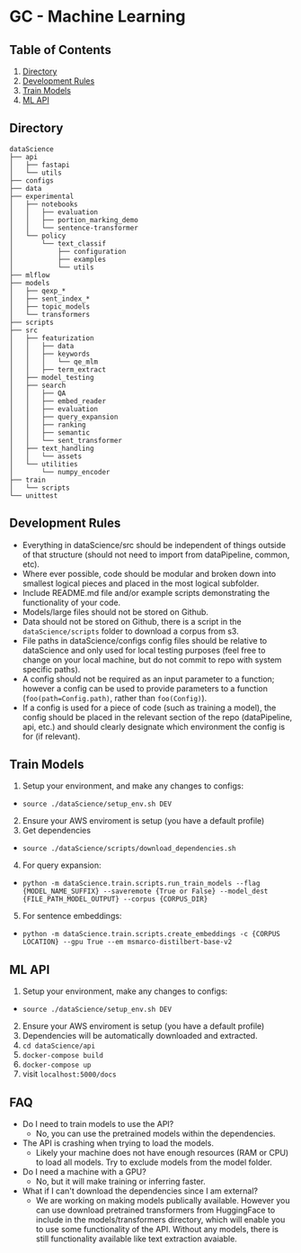 # GC - Machine Learning
## Table of Contents
1. [Directory](##Directory)
2. [Development Rules](#Development-Rules)
3. [Train Models](#Train-Models)
4. [ML API](#ML-API)

## Directory
```
dataScience
├── api
│   ├── fastapi
│   └── utils
├── configs
├── data
├── experimental
│   ├── notebooks
│   │   ├── evaluation
│   │   ├── portion_marking_demo
│   │   └── sentence-transformer
│   └── policy
│       └── text_classif
│           ├── configuration
│           ├── examples
│           └── utils
├── mlflow
├── models
│   ├── qexp_*
│   ├── sent_index_*
│   ├── topic_models
│   └── transformers
├── scripts
├── src
│   ├── featurization
│   │   ├── data
│   │   ├── keywords
│   │   │   └── qe_mlm
│   │   ├── term_extract
│   ├── model_testing
│   ├── search
│   │   ├── QA
│   │   ├── embed_reader
│   │   ├── evaluation
│   │   ├── query_expansion
│   │   ├── ranking
│   │   ├── semantic
│   │   └── sent_transformer
│   ├── text_handling
│   │   └── assets
│   └── utilities
│       └── numpy_encoder
├── train
│   └── scripts
└── unittest
```

## Development Rules
- Everything in dataScience/src should be independent of things outside of that structure (should not need to import from dataPipeline, common, etc).
- Where ever possible, code should be modular and broken down into smallest logical pieces and placed in the most logical subfolder.
- Include README.md file and/or example scripts demonstrating the functionality of your code.
- Models/large files should not be stored on Github.
- Data should not be stored on Github, there is a script in the `dataScience/scripts` folder to download a corpus from s3.
- File paths in dataScience/configs config files should be relative to dataScience and only used for local testing purposes (feel free to change on your local machine, but do not commit to repo with system specific paths).
- A config should not be required as an input parameter to a function; however a config can be used to provide parameters to a function (`foo(path=Config.path)`, rather than `foo(Config)`).
- If a config is used for a piece of code (such as training a model), the config should be placed in the relevant section of the repo (dataPipeline, api, etc.) and should clearly designate which environment the config is for (if relevant).


## Train Models
1. Setup your environment, and make any changes to configs: 
- `source ./dataScience/setup_env.sh DEV`
2. Ensure your AWS enviroment is setup (you have a default profile)
3. Get dependencies
- `source ./dataScience/scripts/download_dependencies.sh`
4. For query expansion:
- `python -m dataScience.train.scripts.run_train_models --flag {MODEL_NAME_SUFFIX} --saveremote {True or False} --model_dest {FILE_PATH_MODEL_OUTPUT} --corpus {CORPUS_DIR}`
5. For sentence embeddings:
- `python -m dataScience.train.scripts.create_embeddings -c {CORPUS LOCATION} --gpu True --em msmarco-distilbert-base-v2`

## ML API
1. Setup your environment, make any changes to configs: 
- `source ./dataScience/setup_env.sh DEV`
2. Ensure your AWS enviroment is setup (you have a default profile)
3. Dependencies will be automatically downloaded and extracted.
4. `cd dataScience/api`
5. `docker-compose build`
6. `docker-compose up`
7. visit `localhost:5000/docs`

## FAQ
- Do I need to train models to use the API?
  - No, you can use the pretrained models within the dependencies. 
- The API is crashing when trying to load the models.
  - Likely your machine does not have enough resources (RAM or CPU) to load all models. Try to exclude models from the model folder.
- Do I need a machine with a GPU?
  - No, but it will make training or inferring faster.
- What if I can't download the dependencies since I am external?
  - We are working on making models publically available. However you can use download pretrained transformers from HuggingFace to include in the models/transformers directory, which will enable you to use some functionality of the API. Without any models, there is still functionality available like text extraction avaiable. 
